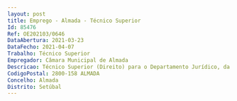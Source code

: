```yaml
--- 
layout: post
title: Emprego - Almada - Técnico Superior
Id: 85476
Ref: OE202103/0646
DataAbertura: 2021-03-23
DataFecho: 2021-04-07
Trabalho: Técnico Superior
Empregador: Câmara Municipal de Almada
Descricao: Técnico Superior (Direito) para o Departamento Jurídico, da Secretaria Geral * Bons conhecimentos de Direito Administrativo (em especial Código do Procedimento Administrativo e Regime Jurídico das Autarquias Locais) * Prática na elaboração de pareceres * Bons conhecimentos do Regime Geral das Contraordenações e prática na instrução de processos de contraordenação.
CodigoPostal: 2800-158 ALMADA
Concelho: Almada
Distrito: Setúbal
--- 
```

